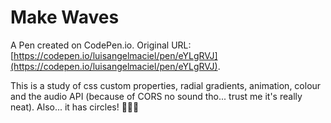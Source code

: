 # Make Waves

A Pen created on CodePen.io. Original URL: [https://codepen.io/luisangelmaciel/pen/eYLgRVJ](https://codepen.io/luisangelmaciel/pen/eYLgRVJ).

This is a study of css custom properties, radial gradients, animation, colour and the audio API (because of CORS no sound tho... trust me it's really neat). Also... it has circles! 🤘🤪🤘